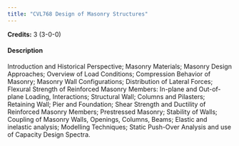 ```yaml
---
title: "CVL768 Design of Masonry Structures"
---
```

**Credits:** 3 (3-0-0)

#### Description
Introduction and Historical Perspective; Masonry Materials; Masonry Design Approaches; Overview of Load Conditions; Compression Behavior of Masonry; Masonry Wall Configurations; Distribution of Lateral Forces; Flexural Strength of Reinforced Masonry Members: In-plane and Out-of-plane Loading, Interactions; Structural Wall; Columns and Pilasters; Retaining Wall; Pier and Foundation; Shear Strength and Ductility of Reinforced Masonry Members; Prestressed Masonry; Stability of Walls; Coupling of Masonry Walls, Openings, Columns, Beams; Elastic and inelastic analysis; Modelling Techniques; Static Push-Over Analysis and use of Capacity Design Spectra.